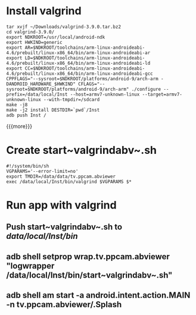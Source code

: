 Install valgrind
================

``` {.bash}
tar xvjf ~/Downloads/valgrind-3.9.0.tar.bz2
cd valgrind-3.9.0/
export NDKROOT=/usr/local/android-ndk
export HWKIND=generic
export AR=$NDKROOT/toolchains/arm-linux-androideabi-4.6/prebuilt/linux-x86_64/bin/arm-linux-androideabi-ar
export LD=$NDKROOT/toolchains/arm-linux-androideabi-4.6/prebuilt/linux-x86_64/bin/arm-linux-androideabi-ld
export CC=$NDKROOT/toolchains/arm-linux-androideabi-4.6/prebuilt/linux-x86_64/bin/arm-linux-androideabi-gcc
CPPFLAGS="--sysroot=$NDKROOT/platforms/android-9/arch-arm -DANDROID_HARDWARE_$HWKIND" CFLAGS="--sysroot=$NDKROOT/platforms/android-9/arch-arm" ./configure --prefix=/data/local/Inst --host=armv7-unknown-linux --target=armv7-unknown-linux --with-tmpdir=/sdcard
make -j8
make -j2 install DESTDIR=`pwd`/Inst
adb push Inst /
```

{{{more}}}

Create start~valgrindabv~.sh
============================

``` {.bash}
#!/system/bin/sh
VGPARAMS='--error-limit=no'
export TMDIR=/data/data/tv.ppcam.abviewer
exec /data/local/Inst/bin/valgrind $VGPARAMS $*
```

Run app with valgrind
=====================

Push start~valgrindabv~.sh to *data/local/Inst/bin*
---------------------------------------------------

adb shell setprop wrap.tv.ppcam.abviewer "logwrapper /data/local/Inst/bin/start~valgrindabv~.sh"
------------------------------------------------------------------------------------------------

adb shell am start -a android.intent.action.MAIN -n tv.ppcam.abviewer/.Splash
-----------------------------------------------------------------------------
